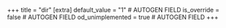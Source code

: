 +++
title = "dir"
[extra]
default_value = "1" # AUTOGEN FIELD
is_override = false # AUTOGEN FIELD
od_unimplemented = true # AUTOGEN FIELD
+++